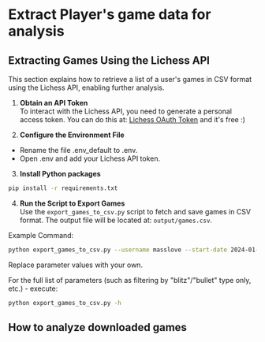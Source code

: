 
# Extract Player's game data for analysis

## Extracting Games Using the Lichess API

This section explains how to retrieve a list of a user's games in CSV format using the Lichess API, enabling further analysis.

1. **Obtain an API Token**  
To interact with the Lichess API, you need to generate a personal access token. You can do this at: [Lichess OAuth Token](https://lichess.org/account/oauth/token) and it's free :)

2. **Configure the Environment File**  
- Rename the file .env_default to .env.
- Open .env and add your Lichess API token.

3. **Install Python packages**

```bash
pip install -r requirements.txt
```

4. **Run the Script to Export Games**  
Use the `export_games_to_csv.py` script to fetch and save games in CSV format. The output file will be located at:
`output/games.csv`.
 

Example Command:

```bash
python export_games_to_csv.py --username masslove --start-date 2024-01-01 --end-date 2024-31-12
```
Replace parameter values with your own.

For the full list of parameters (such as filtering by "blitz"/"bullet" type only, etc.) - execute:

```bash
python export_games_to_csv.py -h
```

## How to analyze downloaded games